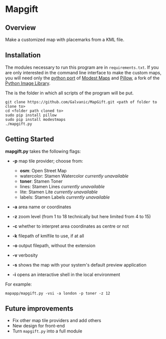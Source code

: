 Mapgift
=======

Overview
--------
Make a customized map with placemarks from a KML file.

Installation
------------
The modules necessary to run this program are in `requirements.txt`. If you are only interested in the command line interface to make the custom maps, you will need only the [python port](https://github.com/stamen/modestmaps-py) of [Modest Maps](https://modestmaps.com) and [Pillow](https://pypi.python.org/pypi/), a fork of the [Python Image Library](https://effbot.org/imagingbook/pil-index.htm).

The <folder to clone to> is the folder in which all scripts of the program will be put.

```shell
git clone https://github.com/Galvanic/MapGift.git <path of folder to clone to>
cd <folder path cloned to>
sudo pip install pillow
sudo pip install modestmaps
./mapgift.py
```

Getting Started
---------------

**mapgift.py** takes the following flags:

- **-p** map tile provider; choose from:

	- **osm**: Open Street Map
	- watercolor: Stamen Watercolor *currently unavailable*
	- **toner**: Stamen Toner
	- lines: Stamen Lines *currently unavailable*
	- lite: Stamen Lite *currently unavailable*
	- labels: Stamen Labels *currently unavailable*

- **-a** area name or coordinates
- **-z** zoom level (from 1 to 18 technically but here limited from 4 to 15)
- **-c** whether to interpret area coordinates as centre or not
- **-k** filepath of kmlfile to use, if at all
- **-o** output filepath, without the extension
- **-v** verbosity
- **-s** shows the map with your system's default preview application
- **-i** opens an interactive shell in the local environment

For example:

```shell
mapapp/mapgift.py -vsi -a london -p toner -z 12
```

Future improvements
-------------------
- Fix other map tile providers and add others
- New design for front-end
- Turn `mapgift.py` into a full module